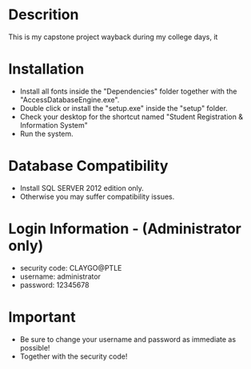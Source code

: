 # Descrition
This is my capstone project wayback during my college days, it

# Installation
+ Install all fonts inside the "Dependencies" folder together with the "AccessDatabaseEngine.exe".
+ Double click or install the "setup.exe" inside the "setup" folder.
+ Check your desktop for the shortcut named "Student Registration & Information System"
+ Run the system.

# Database Compatibility
+ Install SQL SERVER 2012 edition only.
+ Otherwise you may suffer compatibility issues.

# Login Information - (Administrator only)
+ security code: CLAYGO@PTLE
+ username: administrator
+ password: 12345678

# Important
+ Be sure to change your username and password as immediate as possible!
+ Together with the security code!
